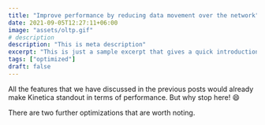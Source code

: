 ```yaml
---
title: "Improve performance by reducing data movement over the network"
date: 2021-09-05T12:27:11+06:00
image: "assets/oltp.gif"
# description
description: "This is meta description"
excerpt: "This is just a sample excerpt that gives a quick introduction to this post"
tags: ["optimized"]
draft: false
---
```


All the features that we have discussed in the previous posts would already make Kinetica standout in terms of performance. But why stop here! 😄

There are two further optimizations that are worth noting.